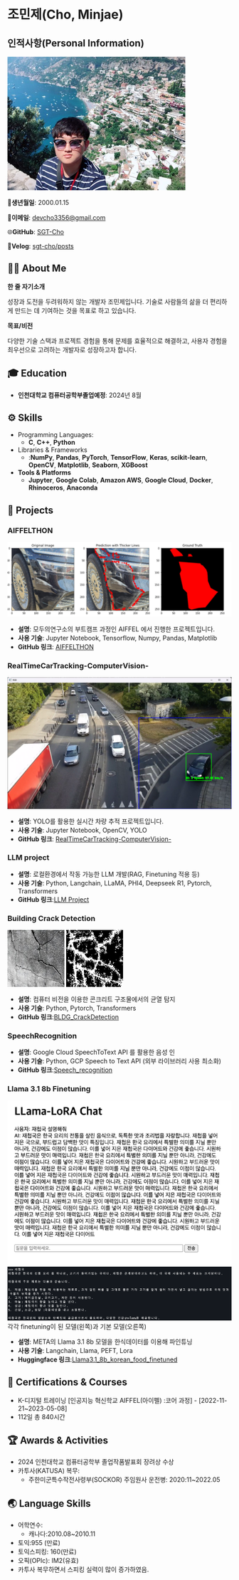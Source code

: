 # 조민제(Cho, Minjae)

## 인적사항(Personal Information)

![프로필 (1).jpg](./assets/profile.jpg)

📅**생년월일**: 2000.01.15

📧**이메일**: devcho3356@gmail.com

🌐**GitHub**: [SGT-Cho](https://github.com/SGT-Cho)

📝**Velog**: [sgt-cho/posts](https://velog.io/@sgt-cho/posts)

## **👨‍💻 About Me**

**한 줄 자기소개**

성장과 도전을 두려워하지 않는 개발자 조민제입니다. 기술로 사람들의 삶을 더 편리하게 만드는 데 기여하는 것을 목표로 하고 있습니다.

**목표/비전**

다양한 기술 스택과 프로젝트 경험을 통해 문제를 효율적으로 해결하고, 사용자 경험을 최우선으로 고려하는 개발자로 성장하고자 합니다.

## **🎓 Education**

- **인천대학교 컴퓨터공학부졸업예정**: 2024년 8월

## ⚙️ Skills

- Programming Languages:
    - **C**, **C++**, **Python**
- Libraries & Frameworks
    - :**NumPy**, **Pandas**, **PyTorch**, **TensorFlow**, **Keras**, **scikit-learn**, **OpenCV**, **Matplotlib**, **Seaborn**, **XGBoost**
- **Tools & Platforms**
    - **Jupyter**, **Google Colab**, **Amazon AWS**, **Google Cloud**, **Docker**, **Rhinoceros**, **Anaconda**

## **📂 Projects**

### **AIFFELTHON**

![aiffelton.png](./assets/aiffelton.png)

- **설명**: 모두의연구소의 부트캠프 과정인 AIFFEL 에서 진행한 프로젝트입니다.
- **사용 기술**: Jupyter Notebook, Tensorflow, Numpy, Pandas, Matplotlib
- **GitHub 링크**: [AIFFELTHON](https://github.com/SGT-Cho/AIFFELTHON)

### **RealTimeCarTracking-ComputerVision-**

![cardetection.png](./assets/cardetection.png)

- **설명**: YOLO를 활용한 실시간 차량 추적 프로젝트입니다.
- **사용 기술**: Jupyter Notebook, OpenCV, YOLO
- **GitHub 링크**: [RealTimeCarTracking-ComputerVision-](https://github.com/SGT-Cho/RealTimeCarTracking-ComputerVision-)

### **LLM project**

- **설명**: 로컬환경에서 작동 가능한 LLM 개발(RAG, Finetuning 적용 등)
- **사용 기술**: Python, Langchain, LLaMA, PHI4, Deepseek R1, Pytorch, Transformers
- **GitHub 링크**:[LLM Project](https://github.com/SGT-Cho/LLM)

### **Building Crack Detection**

![Original Image](./assets/bldgcrack.jpg)
![Example Prediction](./assets/bldgcrack2.png)

- **설명**: 컴퓨터 비전을 이용한 콘크리트 구조물에서의 균열 탐지
- **사용 기술**: Python, Pytorch, Transformers
- **GitHub 링크**:[BLDG_CrackDetection](https://github.com/SGT-Cho/BldgCrackDetection)

### **SpeechRecognition**

- **설명**: Google Cloud SpeechToText API 를 활용한 음성 인
- **사용 기술**: Python, GCP Speech to Text API (외부 라이브러리 사용 최소화)
- **GitHub 링크**:[Speech_recognition](https://github.com/SGT-Cho/speech_recognition)

### **Llama 3.1 8b Finetuning**

![finetuned](./assets/finetuned2.png)
![unfinetuned](./assets/finetuned1.png)
각각 finetuning이 된 모델(왼쪽)과 기본 모델(오른쪽)
- **설명**: META의 Llama 3.1 8b 모델을 한식데이터를 이용해 파인튜닝
- **사용 기술**: Langchain, Llama, PEFT, Lora
- **Huggingface 링크**:[Llama3.1_8b_korean_food_finetuned](https://huggingface.co/mobilelife)

## **📜 Certifications & Courses**

- K-디지털 트레이닝 [인공지능 혁신학교 AIFFEL(아이펠) :코어 과정] - [2022-11-21~2023-05-08]
- 112일 총 840시간

## 🏆 Awards & Activities

- 2024 인천대학교 컴퓨터공학부 졸업작품발표회 장려상 수상
- 카투사(KATUSA) 복무:
    - 주한미군특수작전사령부(SOCKOR) 주임원사 운전병: 2020:11~2022.05

## **🌏 Language Skills**

- 어학연수:
    - 캐나다:2010.08~2010.11
- 토익:955 (만료)
- 토익스피킹: 160(만료)
- 오픽(OPIc): IM2(유효)
- 카투사 복무하면서 스피킹 실력이 많이 증가하였음.
